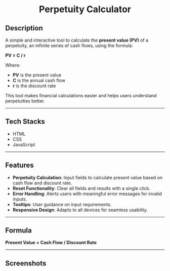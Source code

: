 # <p align="center"> Perpetuity Calculator </p>

## **Description**

A simple and interactive tool to calculate the **present value (PV)** of a perpetuity, an infinite series of cash flows, using the formula:

**PV = C / r**

Where:
- **PV** is the present value
- **C** is the annual cash flow
- **r** is the discount rate

This tool makes financial calculations easier and helps users understand perpetuities better.

---

## **Tech Stacks**

- HTML
- CSS
- JavaScript

---

## **Features**

- **Perpetuity Calculation**: Input fields to calculate present value based on cash flow and discount rate.
- **Reset Functionality**: Clear all fields and results with a single click.
- **Error Handling**: Alerts users with meaningful error messages for invalid inputs.
- **Tooltips**: User guidance on input requirements.
- **Responsive Design**: Adapts to all devices for seamless usability.

---

## **Formula**

**Present Value = Cash Flow / Discount Rate**

---

## **Screenshots**


